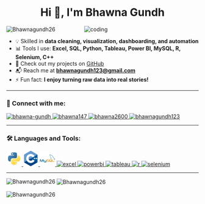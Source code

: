 <h1 align="center">Hi 👋, I'm Bhawna Gundh</h1>

<img align="right" alt="coding" width="300" src="https://i.pinimg.com/originals/56/b5/c8/56b5c8079e039ac36941d6f1c0ebaa22.gif">

<p align="left"> 
  <img src="https://komarev.com/ghpvc/?username=Bhawnagundh26&label=Profile%20views&color=0e75b6&style=flat" alt="Bhawnagundh26" />
</p>

- 💡 Skilled in **data cleaning, visualization, dashboarding, and automation**  
- 📊 Tools I use: **Excel, SQL, Python, Tableau, Power BI, MySQL, R, Selenium, C++**  
- 📁 Check out my projects on [GitHub](https://github.com/Bhawnagundh26)  
- 📬 Reach me at **bhawnagundh123@gmail.com**  
- ⚡ Fun fact: **I enjoy turning raw data into real stories!**

---

<h3 align="left">🔗 Connect with me:</h3>
<p align="left">
  <a href="https://linkedin.com/in/bhawna-gundh" target="blank">
    <img src="https://raw.githubusercontent.com/rahuldkjain/github-profile-readme-generator/master/src/images/icons/Social/linked-in-alt.svg" alt="bhawna-gundh" height="30" width="40" />
  </a>
  <a href="https://kaggle.com/bhawna147" target="blank">
    <img src="https://raw.githubusercontent.com/rahuldkjain/github-profile-readme-generator/master/src/images/icons/Social/kaggle.svg" alt="bhawna147" height="30" width="40" />
  </a>
  <a href="https://www.leetcode.com/bhawna2600" target="blank">
    <img src="https://raw.githubusercontent.com/rahuldkjain/github-profile-readme-generator/master/src/images/icons/Social/leet-code.svg" alt="bhawna2600" height="30" width="40" />
  </a>
  <a href="https://auth.geeksforgeeks.org/user/bhawnagundh123" target="blank">
    <img src="https://raw.githubusercontent.com/rahuldkjain/github-profile-readme-generator/master/src/images/icons/Social/geeks-for-geeks.svg" alt="bhawnagundh123" height="30" width="40" />
  </a>
</p>

---

<h3 align="left">🛠️ Languages and Tools:</h3>
<p align="left">
  <a href="https://www.python.org" target="_blank"> <img src="https://raw.githubusercontent.com/devicons/devicon/master/icons/python/python-original.svg" alt="python" width="40" height="40"/> </a>
  <a href="https://www.cprogramming.com/" target="_blank" rel="noreferrer"> <img src="https://raw.githubusercontent.com/devicons/devicon/master/icons/cplusplus/cplusplus-original.svg" alt="cplusplus" width="40" height="40"/> </a>
  <a href="https://www.mysql.com/" target="_blank"> <img src="https://raw.githubusercontent.com/devicons/devicon/master/icons/mysql/mysql-original-wordmark.svg" alt="mysql" width="40" height="40"/> </a>
  <a href="https://www.microsoft.com/en-us/microsoft-365/excel" target="_blank"> <img src="https://img.icons8.com/color/48/000000/microsoft-excel-2019--v1.png" alt="excel" width="40" height="40"/> </a>
  <a href="https://powerbi.microsoft.com/" target="_blank"> <img src="https://img.icons8.com/color/48/000000/power-bi.png" alt="powerbi" width="40" height="40"/> </a>
  <a href="https://www.tableau.com/" target="_blank"> <img src="https://img.icons8.com/color/48/000000/tableau-software.png" alt="tableau" width="40" height="40"/> </a>
  <a href="https://www.r-project.org/" target="_blank"> <img src="https://www.r-project.org/Rlogo.png" alt="r" width="40" height="40"/> </a>
  <a href="https://www.selenium.dev/" target="_blank"> <img src="https://raw.githubusercontent.com/detain/svg-logos/780f25886640cef088af994181646db2f6b1a3f8/svg/selenium-logo.svg" alt="selenium" width="40" height="40"/> </a>
</p>

---

<p><img align="left" src="https://github-readme-stats.vercel.app/api/top-langs?username=Bhawnagundh26&show_icons=true&locale=en&layout=compact" alt="Bhawnagundh26" /></p>

<p>&nbsp;<img align="center" src="https://github-readme-stats.vercel.app/api?username=Bhawnagundh26&show_icons=true&locale=en" alt="Bhawnagundh26" /></p>

<p><img align="center" src="https://github-readme-streak-stats.herokuapp.com/?user=Bhawnagundh26&" alt="Bhawnagundh26" /></p>
